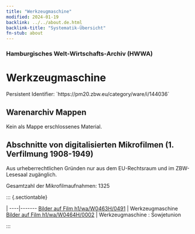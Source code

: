 ```yaml
---
title: "Werkzeugmaschine"
modified: 2024-01-19
backlink: ../../about.de.html
backlink-title: "Systematik-Übersicht"
fn-stub: about
---
```


### Hamburgisches Welt-Wirtschafts-Archiv (HWWA)

# Werkzeugmaschine

<div class="hint">Persistent Identifier: `https://pm20.zbw.eu/category/ware/i/144036`</div>







## Warenarchiv Mappen





Kein als Mappe erschlossenes Material.



<a id="filmsections" />

## Abschnitte von digitalisierten Mikrofilmen (1. Verfilmung 1908-1949)

<p>Aus urheberrechtlichen Gründen nur aus dem EU-Rechtsraum und im ZBW-Lesesaal zugänglich.</p>


<p>Gesamtzahl der Mikrofilmaufnahmen: 1325</p>





::: {.sectiontable}

 | 
----|-------
<a class="btn" href="https://pm20.zbw.eu/film/h1/wa/W0463H/0491" rel="nofollow">Bilder auf Film h1/wa/W0463H/0491</a> | Werkzeugmaschine
<a class="btn" href="https://pm20.zbw.eu/film/h1/wa/W0464H/0002" rel="nofollow">Bilder auf Film h1/wa/W0464H/0002</a> | Werkzeugmaschine : Sowjetunion


:::
















